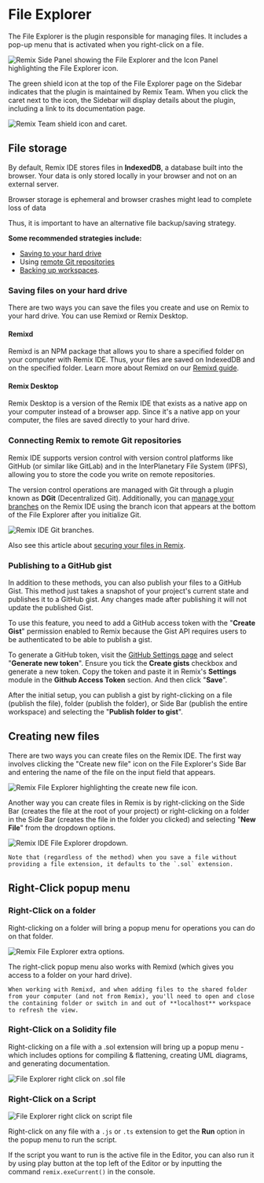 # File Explorer

The File Explorer is the plugin responsible for managing files. It includes a pop-up menu that is activated when you right-click on a file.

![Remix Side Panel showing the File Explorer and the Icon Panel highlighting the File Explorer icon.](images/file-explorer/a-file-explorer1a.png)

The green shield icon at the top of the File Explorer page on the Sidebar indicates that the plugin is maintained by Remix Team. When you click the caret next to the icon, the Sidebar will display details about the plugin, including a link to its documentation page.

![Remix Team shield icon and caret.](images/file-explorer/a-fe-top-caret.png)

## File storage

By default, Remix IDE stores files in **IndexedDB**, a database built into the browser. Your data is only stored locally in your browser and not on an external server.

Browser storage is ephemeral and browser crashes might lead to complete loss of data

Thus, it is important to have an alternative file backup/saving strategy.

**Some recommended strategies include:**

- [Saving to your hard drive](#file-storage-on-your-hard-drive)
- Using [remote Git repositories](#connecting-remix-to-remote-git-repos)
- [Backing up workspaces](#backup).

### Saving files on your hard drive

There are two ways you can save the files you create and use on Remix to your hard drive. You can use Remixd or Remix Desktop.

#### Remixd

Remixd is an NPM package that allows you to share a specified folder on your computer with Remix IDE. Thus, your files are saved on IndexedDB and on the specified folder. Learn more about Remixd on our [Remixd guide](remixd.html).

#### Remix Desktop

Remix Desktop is a version of the Remix IDE that exists as a native app on your computer instead of a browser app. Since it's a native app on your computer, the files are saved directly to your hard drive.

### Connecting Remix to remote Git repositories

Remix IDE supports version control with version control platforms like GitHub (or similar like GitLab) and in the InterPlanetary File System (IPFS), allowing you to store the code you write on remote repositories.

The version control operations are managed with Git through a plugin known as **DGit** (Decentralized Git). Additionally, you can [manage your branches](#branch-management) on the Remix IDE using the branch icon that appears at the bottom of the File Explorer after you initialize Git.

![Remix IDE Git branches.](images/file-explorer/git-branches.png)

Also see this article about [securing your files in Remix](https://medium.com/remix-ide/securing-you-file-in-remix-how-to-clone-and-push-f1350111aa13?source=friends_link&sk=a3dbd0d3b0b44a29a28e8c10f8821fde).

### Publishing to a GitHub gist

In addition to these methods, you can also publish your files to a GitHub Gist. This method just takes a snapshot of your project's current state and publishes it to a GitHub gist. Any changes made after publishing it will not update the published Gist.

To use this feature, you need to add a GitHub access token with the "**Create Gist**" permission enabled to Remix because the Gist API requires users to be authenticated to be able to publish a gist.

To generate a GitHub token, visit the [GitHub Settings page](https://github.com/settings/tokens) and select "**Generate new token**". Ensure you tick the **Create gists** checkbox and generate a new token. Copy the token and paste it in Remix's **Settings** module in the **Github Access Token** section. And then click "**Save**".

After the initial setup, you can publish a gist by right-clicking on a file (publish the file), folder (publish the folder), or Side Bar (publish the entire workspace) and selecting the "**Publish folder to gist**".

## Creating new files

There are two ways you can create files on the Remix IDE. The first way involves clicking the "Create new file" icon on the File Explorer's Side Bar and entering the name of the file on the input field that appears.

![Remix File Explorer highlighting the create new file icon.](images/file-explorer/a-file-explorer-new-file2.png)

Another way you can create files in Remix is by right-clicking on the Side Bar (creates the file at the root of your project) or right-clicking on a folder in the Side Bar (creates the file in the folder you clicked) and selecting "**New File**" from the dropdown options.

![Remix IDE File Explorer dropdown.](images/file-explorer/file-explorer-dropdown.png)

```{note}
Note that (regardless of the method) when you save a file without providing a file extension, it defaults to the `.sol` extension.
```

## Right-Click popup menu

### Right-Click on a folder

Right-clicking on a folder will bring a popup menu for operations you can do on that folder.

![Remix File Explorer extra options.](images/file-explorer/a-fe-rtclick-file.png)

The right-click popup menu also works with Remixd (which gives you access to a folder on your hard drive).

```{note}
When working with Remixd, and when adding files to the shared folder from your computer (and not from Remix), you'll need to open and close the containing folder or switch in and out of **localhost** workspace to refresh the view.
```

### Right-Click on a Solidity file

Right-clicking on a file with a .sol extension will bring up a popup menu - which includes options for compiling & flattening, creating UML diagrams, and generating documentation.

![File Explorer right click on .sol file](images/file-explorer/a-fe-rtclick-sol-file.png)

### Right-Click on a Script

![File Explorer right click on script file](images/file-explorer/a-fe-rtclick-script.png)

Right-click on any file with a `.js` or `.ts` extension to get the **Run** option in the popup menu to run the script.

If the script you want to run is the active file in the Editor, you can also run it by using play button at the top left of the Editor or by inputting the command `remix.exeCurrent()` in the console.
